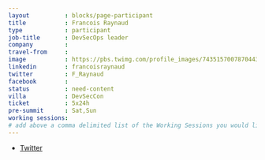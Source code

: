 ```yaml
---
layout          : blocks/page-participant
title           : Francois Raynaud
type            : participant
job-title       : DevSecOps leader
company         :
travel-from     :
image           : https://pbs.twimg.com/profile_images/743515700787044352/9buHsI0a_400x400.jpg
linkedin        : francoisraynaud
twitter         : F_Raynaud
facebook        :
status          : need-content
villa           : DevSecCon
ticket          : 5x24h
pre-summit      : Sat,Sun
working sessions:
# add above a comma delimited list of the Working Sessions you would like to attend (use the session's title)
---
```


* [Twitter](https://twitter.com/devseccon)
